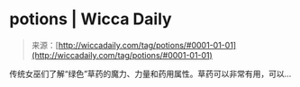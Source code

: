 <!--yml

category: 未分类

date: 2024-06-12 18:25:19

-->

# potions | Wicca Daily

> 来源：[http://wiccadaily.com/tag/potions/#0001-01-01](http://wiccadaily.com/tag/potions/#0001-01-01)

传统女巫们了解“绿色”草药的魔力、力量和药用属性。草药可以非常有用，可以…
